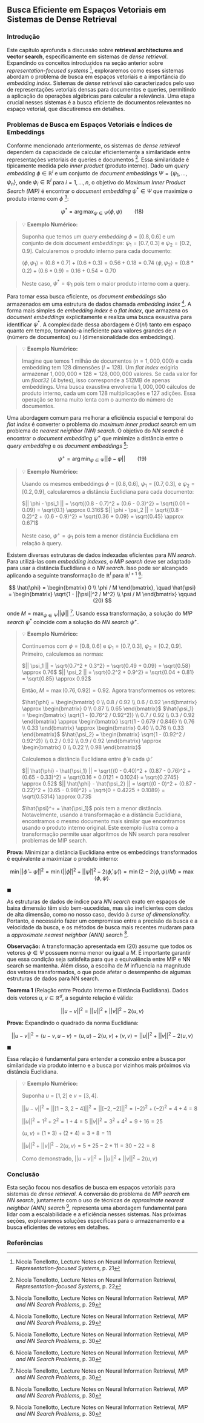 ## Busca Eficiente em Espaços Vetoriais em Sistemas de Dense Retrieval

### Introdução
Este capítulo aprofunda a discussão sobre **retrieval architectures and vector search**, especificamente em sistemas de *dense retrieval*. Expandindo os conceitos introduzidos na seção anterior sobre *representation-focused systems* [^21], exploraremos como esses sistemas abordam o problema de busca em espaços vetoriais e a importância do *embedding index*. Sistemas de *dense retrieval* são caracterizados pelo uso de representações vetoriais densas para documentos e queries, permitindo a aplicação de operações algébricas para calcular a relevância. Uma etapa crucial nesses sistemas é a busca eficiente de documentos relevantes no espaço vetorial, que discutiremos em detalhes.

### Problemas de Busca em Espaços Vetoriais e Índices de Embeddings
Conforme mencionado anteriormente, os sistemas de *dense retrieval* dependem da capacidade de calcular eficientemente a similaridade entre representações vetoriais de queries e documentos [^22]. Essa similaridade é tipicamente medida pelo *inner product* (produto interno).
Dado um *query embedding* $\phi \in \mathbb{R}^l$ e um conjunto de *document embeddings* $\Psi = \{\psi_1, ..., \psi_n\}$, onde $\psi_i \in \mathbb{R}^l$ para $i = 1, ..., n$, o objetivo do *Maximum Inner Product Search (MIP)* é encontrar o *document embedding* $\psi^* \in \Psi$ que maximize o produto interno com $\phi$ [^29]:

$$
\psi^* = \arg \max_{\psi \in \Psi} \langle \phi, \psi \rangle \qquad (18)
$$

> 💡 **Exemplo Numérico:**
>
> Suponha que temos um *query embedding* $\phi = [0.8, 0.6]$ e um conjunto de dois *document embeddings*: $\psi_1 = [0.7, 0.3]$ e $\psi_2 = [0.2, 0.9]$.  Calcularemos o produto interno para cada documento:
>
> $\langle \phi, \psi_1 \rangle = (0.8 * 0.7) + (0.6 * 0.3) = 0.56 + 0.18 = 0.74$
> $\langle \phi, \psi_2 \rangle = (0.8 * 0.2) + (0.6 * 0.9) = 0.16 + 0.54 = 0.70$
>
> Neste caso, $\psi^* = \psi_1$ pois tem o maior produto interno com a query.

Para tornar essa busca eficiente, os *document embeddings* são armazenados em uma estrutura de dados chamada *embedding index* [^29]. A forma mais simples de *embedding index* é o *flat index*, que armazena os *document embeddings* explicitamente e realiza uma busca exaustiva para identificar $\psi^*$. A complexidade dessa abordagem é $O(nl)$ tanto em espaço quanto em tempo, tornando-a ineficiente para valores grandes de $n$ (número de documentos) ou $l$ (dimensionalidade dos embeddings).

> 💡 **Exemplo Numérico:**
>
> Imagine que temos 1 milhão de documentos ($n = 1,000,000$) e cada embedding tem 128 dimensões ($l = 128$).  Um *flat index* exigiria armazenar $1,000,000 * 128 = 128,000,000$ valores. Se cada valor for um *float32* (4 bytes), isso corresponde a 512MB de apenas embeddings. Uma busca exaustiva envolveria $1,000,000$ cálculos de produto interno, cada um com 128 multiplicações e 127 adições. Essa operação se torna muito lenta com o aumento do número de documentos.

Uma abordagem comum para melhorar a eficiência espacial e temporal do *flat index* é converter o problema do *maximum inner product search* em um problema de *nearest neighbor (NN) search*. O objetivo do *NN search* é encontrar o *document embedding* $\psi^+$ que minimize a distância entre o *query embedding* e os *document embeddings* [^30]:

$$
\psi^+ = \arg \min_{\psi \in \Psi} ||\phi - \psi|| \qquad (19)
$$

> 💡 **Exemplo Numérico:**
>
> Usando os mesmos embeddings $\phi = [0.8, 0.6]$, $\psi_1 = [0.7, 0.3]$, e $\psi_2 = [0.2, 0.9]$, calcularemos a distância Euclidiana para cada documento:
>
> $|| \phi - \psi_1 || = \sqrt{(0.8 - 0.7)^2 + (0.6 - 0.3)^2} = \sqrt{0.01 + 0.09} = \sqrt{0.1} \approx 0.316$
> $|| \phi - \psi_2 || = \sqrt{(0.8 - 0.2)^2 + (0.6 - 0.9)^2} = \sqrt{0.36 + 0.09} = \sqrt{0.45} \approx 0.671$
>
> Neste caso, $\psi^+ = \psi_1$ pois tem a menor distância Euclidiana em relação à query.

Existem diversas estruturas de dados indexadas eficientes para *NN search*. Para utilizá-las com *embedding indexes*, o *MIP search* deve ser adaptado para usar a distância Euclidiana e o *NN search*. Isso pode ser alcançado aplicando a seguinte transformação de $\mathbb{R}^l$ para $\mathbb{R}^{l+1}$ [^30]:

$$
\hat{\phi} = \begin{bmatrix} 0 \\ \phi / M \end{bmatrix}, \quad
\hat{\psi} = \begin{bmatrix} \sqrt{1 - ||\psi||^2 / M^2} \\ \psi / M \end{bmatrix} \qquad (20)
$$

onde $M = \max_{\psi \in \Psi} ||\psi||$ [^30]. Usando essa transformação, a solução do *MIP search* $\psi^*$ coincide com a solução do *NN search* $\hat{\psi}^+$.

> 💡 **Exemplo Numérico:**
>
> Continuemos com $\phi = [0.8, 0.6]$ e $\psi_1 = [0.7, 0.3]$, $\psi_2 = [0.2, 0.9]$. Primeiro, calculemos as normas:
>
> $|| \psi_1 || = \sqrt{0.7^2 + 0.3^2} = \sqrt{0.49 + 0.09} = \sqrt{0.58} \approx 0.76$
> $|| \psi_2 || = \sqrt{0.2^2 + 0.9^2} = \sqrt{0.04 + 0.81} = \sqrt{0.85} \approx 0.92$
>
> Então, $M = \max(0.76, 0.92) = 0.92$. Agora transformemos os vetores:
>
> $\hat{\phi} = \begin{bmatrix} 0 \\ 0.8 / 0.92 \\ 0.6 / 0.92 \end{bmatrix} \approx \begin{bmatrix} 0 \\ 0.87 \\ 0.65 \end{bmatrix}$
> $\hat{\psi_1} = \begin{bmatrix} \sqrt{1 - (0.76^2 / 0.92^2)} \\ 0.7 / 0.92 \\ 0.3 / 0.92 \end{bmatrix} \approx \begin{bmatrix} \sqrt{1 - 0.679 / 0.846} \\ 0.76 \\ 0.33 \end{bmatrix} \approx \begin{bmatrix} 0.40 \\ 0.76 \\ 0.33 \end{bmatrix}$
> $\hat{\psi_2} = \begin{bmatrix} \sqrt{1 - (0.92^2 / 0.92^2)} \\ 0.2 / 0.92 \\ 0.9 / 0.92 \end{bmatrix} \approx \begin{bmatrix} 0 \\ 0.22 \\ 0.98 \end{bmatrix}$
>
> Calculemos a distância Euclidiana entre $\hat{\phi}$ e cada $\hat{\psi}$:
>
> $|| \hat{\phi} - \hat{\psi_1} || = \sqrt{(0 - 0.40)^2 + (0.87 - 0.76)^2 + (0.65 - 0.33)^2} = \sqrt{0.16 + 0.0121 + 0.1024} = \sqrt{0.2745} \approx 0.52$
> $|| \hat{\phi} - \hat{\psi_2} || = \sqrt{(0 - 0)^2 + (0.87 - 0.22)^2 + (0.65 - 0.98)^2} = \sqrt{0 + 0.4225 + 0.1089} = \sqrt{0.5314} \approx 0.73$
>
> $\hat{\psi}^+ = \hat{\psi_1}$ pois tem a menor distância. Notavelmente, usando a transformação e a distância Euclidiana, encontramos o mesmo documento mais similar que encontramos usando o produto interno original. Este exemplo ilustra como a transformação permite usar algoritmos de NN search para resolver problemas de MIP search.

**Prova:**
Minimizar a distância Euclidiana entre os embeddings transformados é equivalente a maximizar o produto interno:

$$
\min ||\hat{\phi} - \hat{\psi}||^2 = \min (||\hat{\phi}||^2 + ||\hat{\psi}||^2 - 2 \langle \hat{\phi}, \hat{\psi} \rangle) = \min (2 - 2 \langle \phi, \psi \rangle / M) = \max \langle \phi, \psi \rangle.
$$

$\blacksquare$

As estruturas de dados de índice para *NN search* exato em espaços de baixa dimensão têm sido bem-sucedidas, mas são ineficientes com dados de alta dimensão, como no nosso caso, devido à *curse of dimensionality*. Portanto, é necessário fazer um compromisso entre a precisão da busca e a velocidade da busca, e os métodos de busca mais recentes mudaram para a *approximate nearest neighbor (ANN) search* [^30].

**Observação:** A transformação apresentada em (20) assume que todos os vetores $\psi \in \Psi$ possuem norma menor ou igual a $M$. É importante garantir que essa condição seja satisfeita para que a equivalência entre MIP e NN search se mantenha. Além disso, a escolha de $M$ influencia na magnitude dos vetores transformados, o que pode afetar o desempenho de algumas estruturas de dados para NN search.

**Teorema 1** (Relação entre Produto Interno e Distância Euclidiana). Dados dois vetores $u, v \in \mathbb{R}^d$, a seguinte relação é válida:

$$||u - v||^2 = ||u||^2 + ||v||^2 - 2\langle u, v \rangle$$

**Prova:**
Expandindo o quadrado da norma Euclidiana:

$$||u - v||^2 = \langle u - v, u - v \rangle = \langle u, u \rangle - 2\langle u, v \rangle + \langle v, v \rangle = ||u||^2 + ||v||^2 - 2\langle u, v \rangle$$

$\blacksquare$

Essa relação é fundamental para entender a conexão entre a busca por similaridade via produto interno e a busca por vizinhos mais próximos via distância Euclidiana.

> 💡 **Exemplo Numérico:**
>
> Suponha $u = [1, 2]$ e $v = [3, 4]$.
>
> $||u - v||^2 = ||[1-3, 2-4]||^2 = ||[-2, -2]||^2 = (-2)^2 + (-2)^2 = 4 + 4 = 8$
>
> $||u||^2 = 1^2 + 2^2 = 1 + 4 = 5$
> $||v||^2 = 3^2 + 4^2 = 9 + 16 = 25$
>
> $\langle u, v \rangle = (1 * 3) + (2 * 4) = 3 + 8 = 11$
>
> $||u||^2 + ||v||^2 - 2\langle u, v \rangle = 5 + 25 - 2 * 11 = 30 - 22 = 8$
>
> Como demonstrado, $||u - v||^2 = ||u||^2 + ||v||^2 - 2\langle u, v \rangle$

### Conclusão
Esta seção focou nos desafios de busca em espaços vetoriais para sistemas de *dense retrieval*. A conversão do problema de *MIP search* em *NN search*, juntamente com o uso de técnicas de *approximate nearest neighbor (ANN) search* [^30], representa uma abordagem fundamental para lidar com a escalabilidade e a eficiência nesses sistemas. Nas próximas seções, exploraremos soluções específicas para o armazenamento e a busca eficientes de vetores em detalhes.

### Referências
[^21]: Nicola Tonellotto, Lecture Notes on Neural Information Retrieval, *Representation-focused Systems*, p. 21
[^22]: Nicola Tonellotto, Lecture Notes on Neural Information Retrieval, *Representation-focused Systems*, p. 22
[^29]: Nicola Tonellotto, Lecture Notes on Neural Information Retrieval, *MIP and NN Search Problems*, p. 29
[^30]: Nicola Tonellotto, Lecture Notes on Neural Information Retrieval, *MIP and NN Search Problems*, p. 30
<!-- END -->